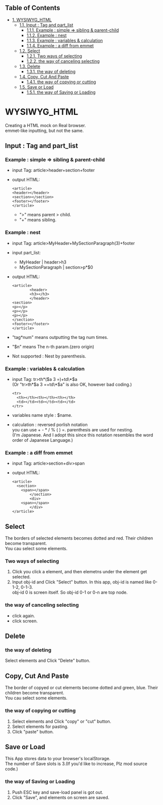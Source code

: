 <nav id="table-of-contents">
<h2>Table of Contents</h2>
<div id="text-table-of-contents">
<ul>
<li><a href="#sec-1">1. WYSIWYG_HTML</a>
<ul>
<li><a href="#sec-1-1">1.1. Input : Tag and part_list</a>
<ul>
<li><a href="#sec-1-1-1">1.1.1. Example : simple =&gt; sibling &amp; parent-child</a></li>
<li><a href="#sec-1-1-2">1.1.2. Example : nest</a></li>
<li><a href="#sec-1-1-3">1.1.3. Example : variables &amp; calculation</a></li>
<li><a href="#sec-1-1-4">1.1.4. Example : a diff from emmet</a></li>
</ul>
</li>
<li><a href="#sec-1-2">1.2. Select</a>
<ul>
<li><a href="#sec-1-2-1">1.2.1. Two ways of selecting</a></li>
<li><a href="#sec-1-2-2">1.2.2. the way of canceling selecting</a></li>
</ul>
</li>
<li><a href="#sec-1-3">1.3. Delete</a>
<ul>
<li><a href="#sec-1-3-1">1.3.1. the way of deleting</a></li>
</ul>
</li>
<li><a href="#sec-1-4">1.4. Copy, Cut And Paste</a>
<ul>
<li><a href="#sec-1-4-1">1.4.1. the way of copying or cutting</a></li>
</ul>
</li>
<li><a href="#sec-1-5">1.5. Save or Load</a>
<ul>
<li><a href="#sec-1-5-1">1.5.1. the way of Saving or Loading</a></li>
</ul>
</li>
</ul>
</li>
</ul>
</div>
</nav>


# WYSIWYG\_HTML<a id="sec-1"></a>

Creating a HTML mock on Real browser.  
        emmet-like inputting, but not the same.

## Input : Tag and part\_list<a id="sec-1-1"></a>

### Example : simple => sibling & parent-child<a id="sec-1-1-1"></a>

-   input Tag:
    article>header+section+footer
-   output HTML:
    
        <article>
        <header></header>
        <section></section>
        <footer></footer>
        </article>
    
    -   ">" means parent > child.
    -   "+" means sibling.

### Example : nest<a id="sec-1-1-2"></a>

-   input Tag:
    article>MyHeader+MySectionParagraph(3)+footer
-   input part\_list:
    -   MyHeader | header>h3
    -   MySectionParagraph | section>p\*$0
-   output HTML:
    
        <article>
                <header>
                <h3></h3>
                </header>
        <section>
        <p></p>
        <p></p>
        <p></p>
        </section>
        <footer></footer>
        </article>
-   "tag\*num" means outputting the tag num times.
-   "$n" means The n-th param.(zero origin)
-   Not supported : Nest by parenthesis.

### Example : variables & calculation<a id="sec-1-1-3"></a>

-   input Tag:
    tr>th\*($a 3 =)+td\*$a  
                     (Or "tr>th\*$a 3 =+td\*$a" is also OK, however bad coding.)
    
        <tr>
          <th></th><th></th><th></th>
          <td></td><td></td><td></td>
        </tr>
-   variables name style : $name.
-   calculation : reversed porlish notation  
                            you can use  + - \* / % ( ) =. parenthesis are used for nesting.  
                            (I'm Japanese. And I adopt this since this notation resembles the word order of Japanese Language.)

### Example : a diff from emmet<a id="sec-1-1-4"></a>

-   input Tag:
    article>section+div>span
-   output HTML:
    
        <article>
          <section>
            <span></span>
                </section>
                <div>
            <span></span>
                </div>
        </article>

## Select<a id="sec-1-2"></a>

The borders of selected elements becomes dotted and red. Their children become transparent.  
         You cau select some elements.

### Two ways of selecting<a id="sec-1-2-1"></a>

1.  Click
    you click a element, and then elemetns under the element get selected.
2.  Input obj-id and Click "Select" button.
    In this app, obj-id is named like 0-1-2, 0-1-3.   
                     obj-id 0 is screen itself. So obj-id 0-1 or 0-n are top node.

### the way of canceling selecting<a id="sec-1-2-2"></a>

-   click again.
-   click screen.

## Delete<a id="sec-1-3"></a>

### the way of deleting<a id="sec-1-3-1"></a>

Select elements and Click "Delete" button.

## Copy, Cut And Paste<a id="sec-1-4"></a>

The border of copyed or cut elements become dotted and green, blue. Their children become transparent.  
         You cau select some elements.

### the way of copying or cutting<a id="sec-1-4-1"></a>

1.  Select elements and Click "copy" or "cut" button.
2.  Select elements for pasting.
3.  Click "paste" button.

## Save or Load<a id="sec-1-5"></a>

This App stores data to your browser's localStorage.  
         The number of Save slots is 3.(If you'd like to increase, Plz mod source code.)

### the way of Saving or Loading<a id="sec-1-5-1"></a>

1.  Push ESC key and save-load panel is got out.
2.  Click "Save", and elements on screen are saved.
